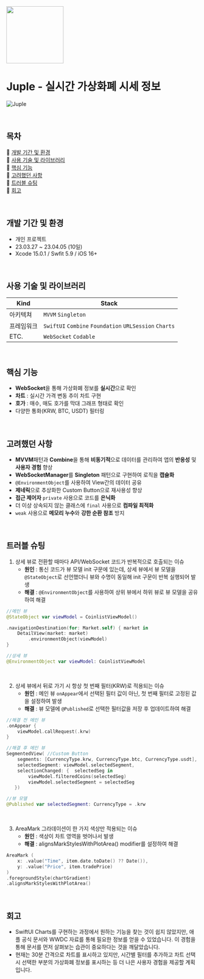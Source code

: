 <img src="https://github.com/sojin-p/Juple/assets/140357450/c2c6372b-c3be-4725-b570-4812b78da11b" width="150" height="150"/>

# Juple - 실시간 가상화폐 시세 정보
![Juple](https://github.com/sojin-p/Juple/assets/140357450/f189a4d6-24d6-4870-9843-f1e4b1ecf943)

<Br>

## 목차
:link: [개발 기간 및 환경](#개발-기간-및-환경)  
:link: [사용 기술 및 라이브러리](#사용-기술-및-라이브러리)  
:link: [핵심 기능](#핵심-기능)  
:link: [고려했던 사항](#고려했던-사항)  
:link: [트러블 슈팅](#트러블-슈팅)  
:link: [회고](#회고)  

<Br>

## 개발 기간 및 환경
- 개인 프로젝트
- 23.03.27 ~ 23.04.05 (10일)
- Xcode 15.0.1 / Swfit 5.9 / iOS 16+
 
<Br>

## 사용 기술 및 라이브러리
| Kind         | Stack                                                          |
| ------------ | -------------------------------------------------------------- |
| 아키텍쳐     | `MVVM` `Singleton`                                                     |
| 프레임워크   | `SwiftUI` `Combine` `Foundation` `URLSession` `Charts`                           |                                                                                              |
| ETC.         |  `WebSocket` `Codable`                               |  


<Br>

## 핵심 기능
- **WebSocket**을 통해 가상화폐 정보를 **실시간**으로 확인
- **차트** : 실시간 가격 변동 추이 차트 구현
- **호가** : 매수, 매도 호가를 막대 그래프 형태로 확인
- 다양한 통화(KRW, BTC, USDT) 필터링

<Br>

## 고려했던 사항

  - **MVVM**패턴과 **Combine**을 통해 **비동기적**으로 데이터를 관리하여 앱의 **반응성** 및 **사용자 경험** 향상
  - **WebSocketManager**를 **Singleton** 패턴으로 구현하여 로직을 **캡슐화**
  - `@EnvironmentObject`를 사용하여 View간의 데이터 공유
  - **제네릭**으로 추상화한 Custom Button으로 재사용성 향상
   -  **접근 제어자**  `private`  사용으로 코드를  **은닉화**
   - 더 이상 상속되지 않는 클래스에  `final`  사용으로  **컴파일 최적화**
   -  `weak`  사용으로 **메모리 누수**와 **강한 순환 참조** 방지

<Br>

## 트러블 슈팅
1. 상세 뷰로 전환할 때마다 API/WebSocket 코드가 반복적으로 호출되는 이슈
   - **원인** : 통신 코드가 뷰 모델 init 구문에 있는데, 상세 뷰에서 뷰 모델을 `@StateObject`로 선언했더니 뷰와 수명이 동일해 init 구문이 반복 실행되어 발생
   - **해결** : `@EnvironmentObject`를 사용하여 상위 뷰에서 하위 뷰로 뷰 모델을 공유하여 해결
```swift
//메인 뷰
@StateObject var viewModel = CoinlistViewModel()

.navigationDestination(for: Market.self) { market in
    DetailView(market: market)
        .environmentObject(viewModel)
}

//상세 뷰
@EnvironmentObject var viewModel: CoinlistViewModel
```

<Br>

2. 상세 뷰에서 뒤로 가기 시 항상 첫 번째 필터(KRW)로 적용되는 이슈
   - **원인** : 메인 뷰 `onAppear`에서 선택된 필터 값이 아닌, 첫 번째 필터로 고정된 값을 설정하여 발생
   - **해결** : 뷰 모델에 `@Published`로 선택한 필터값을 저장 후 업데이트하여 해결
```swift
//해결 전 메인 뷰
.onAppear {
    viewModel.callRequest(.krw)
}

//해결 후 메인 뷰
SegmentedView( //Custom Button
    segments: [CurrencyType.krw, CurrencyType.btc, CurrencyType.usdt],
    selectedSegment: viewModel.selectedSegment,
    selectionChanged: {  selectedSeg in
        viewModel.filteredCoins(selectedSeg)
        viewModel.selectedSegment = selectedSeg
   })

//뷰 모델
@Published var selectedSegment: CurrencyType = .krw
```

<Br>

3. AreaMark 그라데이션이 한 가지 색상만 적용되는 이슈
   - **원인** : 색상이 차트 영역을 벗어나서 발생
   - **해결** : alignsMarkStylesWithPlotArea() modifier를 설정하여 해결
```swift
AreaMark (
    x: .value("Time", item.date.toDate() ?? Date()),
    y: .value("Price", item.tradePrice)
)
.foregroundStyle(chartGradient)
.alignsMarkStylesWithPlotArea()
```

<Br>


## 회고
- SwiftUI Charts를 구현하는 과정에서 원하는 기능을 찾는 것이 쉽지 않았지만, 애플 공식 문서와 WWDC 자료를 통해 필요한 정보를 얻을 수 있었습니다. 이 경험을 통해 문서를 먼저 살펴보는 습관이 중요하다는 것을 깨달았습니다.
- 현재는 30분 간격으로 차트를 표시하고 있지만, 시간별 필터를 추가하고 차트 선택 시 선택한 부분의 가상화폐 정보를 표시하는 등 더 나은 사용자 경험을 제공할 계획입니다.
